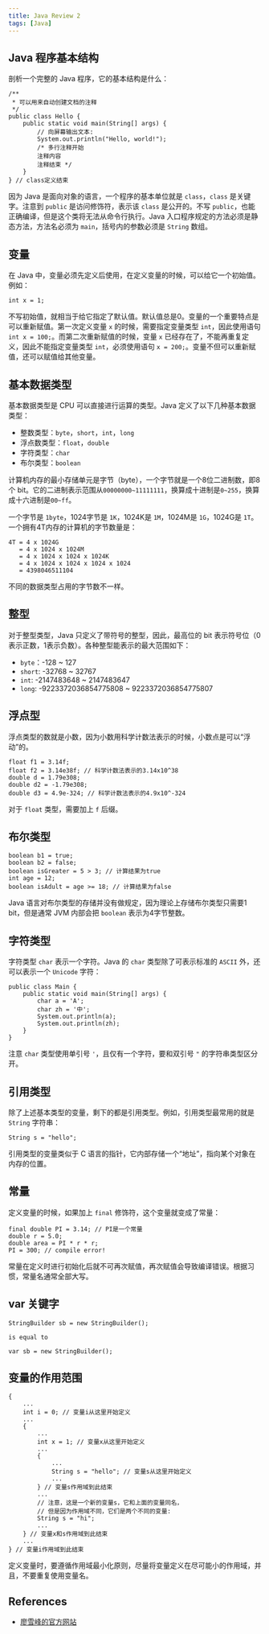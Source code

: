 ```yaml
---
title: Java Review 2
tags: [Java]
---
```


## Java 程序基本结构
剖析一个完整的 Java 程序，它的基本结构是什么：
```
/**
 * 可以用来自动创建文档的注释
 */
public class Hello {
    public static void main(String[] args) {
        // 向屏幕输出文本:
        System.out.println("Hello, world!");
        /* 多行注释开始
        注释内容
        注释结束 */
    }
} // class定义结束
```

因为 Java 是面向对象的语言，一个程序的基本单位就是 `class`，`class` 是关键字。注意到 `public` 是访问修饰符，表示该 `class` 是公开的。不写 `public`，也能正确编译，但是这个类将无法从命令行执行。Java 入口程序规定的方法必须是静态方法，方法名必须为 `main`，括号内的参数必须是 `String` 数组。

## 变量
在 Java 中，变量必须先定义后使用，在定义变量的时候，可以给它一个初始值。例如：
```
int x = 1;
```

不写初始值，就相当于给它指定了默认值。默认值总是0。变量的一个重要特点是可以重新赋值。第一次定义变量 `x` 的时候，需要指定变量类型 `int`，因此使用语句 `int x = 100;`。而第二次重新赋值的时候，变量 `x` 已经存在了，不能再重复定义，因此不能指定变量类型 `int`，必须使用语句 `x = 200;`。变量不但可以重新赋值，还可以赋值给其他变量。

## 基本数据类型
基本数据类型是 CPU 可以直接进行运算的类型。Java 定义了以下几种基本数据类型：
- 整数类型：`byte`，`short`，`int`，`long`
- 浮点数类型：`float`，`double`
- 字符类型：`char`
- 布尔类型：`boolean`

计算机内存的最小存储单元是字节（byte），一个字节就是一个8位二进制数，即8个 bit。它的二进制表示范围从`00000000~11111111`，换算成十进制是`0~255`，换算成十六进制是`00~ff`。

一个字节是 `1byte`，1024字节是 `1K`，1024K是 `1M`，1024M是 `1G`，1024G是 `1T`。一个拥有4T内存的计算机的字节数量是：
```
4T = 4 x 1024G
   = 4 x 1024 x 1024M
   = 4 x 1024 x 1024 x 1024K
   = 4 x 1024 x 1024 x 1024 x 1024
   = 4398046511104
```

不同的数据类型占用的字节数不一样。

## 整型
对于整型类型，Java 只定义了带符号的整型，因此，最高位的 bit 表示符号位（0表示正数，1表示负数）。各种整型能表示的最大范围如下：
- `byte`：-128 ~ 127
- `short`: -32768 ~ 32767
- `int`: -2147483648 ~ 2147483647
- `long`: -9223372036854775808 ~ 9223372036854775807

## 浮点型
浮点类型的数就是小数，因为小数用科学计数法表示的时候，小数点是可以“浮动”的。

```
float f1 = 3.14f;
float f2 = 3.14e38f; // 科学计数法表示的3.14x10^38
double d = 1.79e308;
double d2 = -1.79e308;
double d3 = 4.9e-324; // 科学计数法表示的4.9x10^-324
```

对于 `float` 类型，需要加上 `f` 后缀。

## 布尔类型
```
boolean b1 = true;
boolean b2 = false;
boolean isGreater = 5 > 3; // 计算结果为true
int age = 12;
boolean isAdult = age >= 18; // 计算结果为false
```

Java 语言对布尔类型的存储并没有做规定，因为理论上存储布尔类型只需要1 bit，但是通常 JVM 内部会把 `boolean` 表示为4字节整数。

## 字符类型
字符类型 `char` 表示一个字符。Java 的 `char` 类型除了可表示标准的 `ASCII` 外，还可以表示一个 `Unicode` 字符：
```
public class Main {
    public static void main(String[] args) {
        char a = 'A';
        char zh = '中';
        System.out.println(a);
        System.out.println(zh);
    }
}
```

注意 `char` 类型使用单引号 `'`，且仅有一个字符，要和双引号 `"` 的字符串类型区分开。

## 引用类型
除了上述基本类型的变量，剩下的都是引用类型。例如，引用类型最常用的就是 `String` 字符串：
```
String s = "hello";
```

引用类型的变量类似于 C 语言的指针，它内部存储一个“地址”，指向某个对象在内存的位置。

## 常量
定义变量的时候，如果加上 `final` 修饰符，这个变量就变成了常量：
```
final double PI = 3.14; // PI是一个常量
double r = 5.0;
double area = PI * r * r;
PI = 300; // compile error!
```

常量在定义时进行初始化后就不可再次赋值，再次赋值会导致编译错误。根据习惯，常量名通常全部大写。

## var 关键字
```
StringBuilder sb = new StringBuilder();

is equal to

var sb = new StringBuilder();
```

## 变量的作用范围
```
{
    ...
    int i = 0; // 变量i从这里开始定义
    ...
    {
        ...
        int x = 1; // 变量x从这里开始定义
        ...
        {
            ...
            String s = "hello"; // 变量s从这里开始定义
            ...
        } // 变量s作用域到此结束
        ...
        // 注意，这是一个新的变量s，它和上面的变量同名，
        // 但是因为作用域不同，它们是两个不同的变量:
        String s = "hi";
        ...
    } // 变量x和s作用域到此结束
    ...
} // 变量i作用域到此结束
```

定义变量时，要遵循作用域最小化原则，尽量将变量定义在尽可能小的作用域，并且，不要重复使用变量名。

## References
- [廖雪峰的官方网站](https://www.liaoxuefeng.com/wiki/1252599548343744/1255883729079552)
